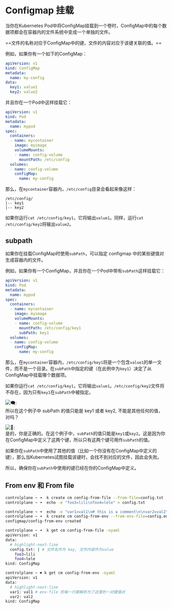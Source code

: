 # Configmap 挂载

当你在Kubernetes Pod中将ConfigMap挂载到一个卷时，ConfigMap中的每个数据项都会在容器内的文件系统中变成一个单独的文件。

==文件的名称对应于ConfigMap中的键，文件的内容对应于该键关联的值。==  
  
例如，如果你有一个如下的ConfigMap：  
  
```yaml
apiVersion: v1  
kind: ConfigMap  
metadata:  
  name: my-config  
data:  
  key1: value1  
  key2: value2  
```  

并且你在一个Pod中这样挂载它：  
  
```yaml  
apiVersion: v1  
kind: Pod  
metadata:  
  name: mypod  
spec:  
  containers:  
  - name: mycontainer  
    image: myimage  
    volumeMounts:  
    - name: config-volume  
      mountPath: /etc/config  
  volumes:  
  - name: config-volume  
    configMap:  
      name: my-config  
```  

那么，在`mycontainer`容器内，`/etc/config`目录会看起来像这样：  
  
```  
/etc/config/  
|-- key1  
|-- key2  
```  
  
如果你运行`cat /etc/config/key1`，它将输出`value1`。同样，运行`cat /etc/config/key2`将输出`value2`。  

## subpath

如果你在挂载ConfigMap时使用`subPath`，可以指定 configmap 中的某些键值对生成容器内的文件。
  
例如，如果你有一个ConfigMap，并且你在一个Pod中带有`subPath`这样挂载它：  
  
```yaml  
apiVersion: v1  
kind: Pod  
metadata:  
  name: mypod  
spec:  
  containers:  
  - name: mycontainer  
    image: myimage  
    volumeMounts:  
    - name: config-volume  
      mountPath: /etc/config/key1  
      subPath: key1  
  volumes:  
  - name: config-volume  
    configMap:  
      name: my-config  
```  

那么，在`mycontainer`容器内，`/etc/config/key1`将是一个包含`value1`的单一文件，而不是一个目录。在`subPath`中指定的键（在此例中为`key1`）决定了从ConfigMap中挂载哪个数据项。  
  
如果你运行`cat /etc/config/key1`，它将输出`value1`。`/etc/config/key2`文件将不存在，因为只有`key1`在`subPath`中被指定。  
  
![🗨](https://fonts.gstatic.com/s/e/notoemoji/15.0/1f5e8/32.png):  
所以在这个例子中 subPath 的值只能是 key1 或者 key2, 不能是其他任何的值，对吗？  
  
![🤖](https://fonts.gstatic.com/s/e/notoemoji/15.0/1f916/32.png):  
是的，你是正确的。在这个例子中，`subPath`的值只能是`key1`或`key2`。这是因为你在ConfigMap中定义了这两个键，所以只有这两个键可用作`subPath`的值。  
  
如果你在`subPath`中使用了其他的值（比如一个你没有在ConfigMap中定义的键），那么当Kubernetes试图挂载该键时，会找不到对应的文件，因此会失败。  
  
所以，确保你在`subPath`中使用的键已经在你的ConfigMap中定义。


## From env 和 From file


```sh
controlplane ~ ➜  k create cm config-from-file --from-file=config.txt
controlplane ~ ➜  echo -e "foo3=lili\nfoo4=lele" > config.txt

controlplane ~ ➜  echo -e "var1=val1\n# this is a comment\n\nvar2=val2\n#anothercomment" > config.env
controlplane ~ ➜  k create cm config-from-env --from-env-file=config.env
configmap/config-from-env created

controlplane ~ ➜  k get cm config-from-file -oyaml
apiVersion: v1
data:
  # highlight-next-line
  config.txt: | # 文件名作为 key, 文件内容作为value
    foo3=lili
    foo4=lele
kind: ConfigMap

controlplane ~ ✖ k get cm config-from-env -oyaml
apiVersion: v1
data:
  # highlight-next-line
  var1: val1 # env-file 的每一行都解析为了这里的一对键值对
  var2: val2
kind: ConfigMap

```
